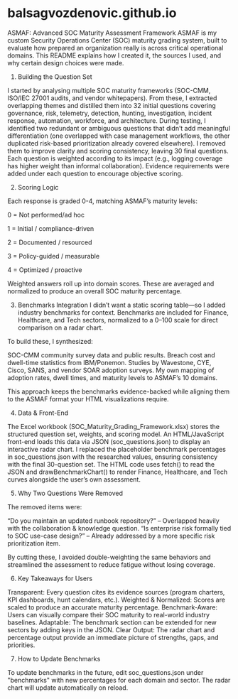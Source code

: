 # balsagvozdenovic.github.io
ASMAF: Advanced SOC Maturity Assessment Framework
ASMAF is my custom Security Operations Center (SOC) maturity grading system, built to evaluate how prepared an organization really is across critical operational domains. This README explains how I created it, the sources I used, and why certain design choices were made.

1. Building the Question Set

I started by analysing multiple SOC maturity frameworks (SOC-CMM, ISO/IEC 27001 audits, and vendor whitepapers).
From these, I extracted overlapping themes and distilled them into 32 initial questions covering governance, risk, telemetry, detection, hunting, investigation, incident response, automation, workforce, and architecture.
During testing, I identified two redundant or ambiguous questions that didn’t add meaningful differentiation (one overlapped with case management workflows, the other duplicated risk-based prioritization already covered elsewhere). I removed them to improve clarity and scoring consistency, leaving 30 final questions.
Each question is weighted according to its impact (e.g., logging coverage has higher weight than informal collaboration). Evidence requirements were added under each question to encourage objective scoring.

2. Scoring Logic

Each response is graded 0-4, matching ASMAF’s maturity levels:

0 = Not performed/ad hoc

1 = Initial / compliance-driven

2 = Documented / resourced

3 = Policy-guided / measurable

4 = Optimized / proactive

Weighted answers roll up into domain scores. These are averaged and normalized to produce an overall SOC maturity percentage.

3. Benchmarks Integration
I didn’t want a static scoring table—so I added industry benchmarks for context.
Benchmarks are included for Finance, Healthcare, and Tech sectors, normalized to a 0–100 scale for direct comparison on a radar chart.

To build these, I synthesized:

  SOC-CMM community survey data and public results.
  Breach cost and dwell-time statistics from IBM/Ponemon.
  Studies by Wavestone, CYE, Cisco, SANS, and vendor SOAR adoption surveys.
  My own mapping of adoption rates, dwell times, and maturity levels to ASMAF’s 10 domains.

This approach keeps the benchmarks evidence-backed while aligning them to the ASMAF format your HTML visualizations require.

4. Data & Front-End

The Excel workbook (SOC_Maturity_Grading_Framework.xlsx) stores the structured question set, weights, and scoring model.
An HTML/JavaScript front-end loads this data via JSON (soc_questions.json) to display an interactive radar chart.
I replaced the placeholder benchmark percentages in soc_questions.json with the researched values, ensuring consistency with the final 30-question set.
The HTML code uses fetch() to read the JSON and drawBenchmarkChart() to render Finance, Healthcare, and Tech curves alongside the user’s own assessment.

5. Why Two Questions Were Removed

The removed items were:

  “Do you maintain an updated runbook repository?” – Overlapped heavily with the collaboration & knowledge question.
  “Is enterprise risk formally tied to SOC use-case design?” – Already addressed by a more specific risk prioritization item.

By cutting these, I avoided double-weighting the same behaviors and streamlined the assessment to reduce fatigue without losing coverage.

6. Key Takeaways for Users

Transparent: Every question cites its evidence sources (program charters, KPI dashboards, hunt calendars, etc.).
Weighted & Normalized: Scores are scaled to produce an accurate maturity percentage.
Benchmark-Aware: Users can visually compare their SOC maturity to real-world industry baselines.
Adaptable: The benchmark section can be extended for new sectors by adding keys in the JSON.
Clear Output: The radar chart and percentage output provide an immediate picture of strengths, gaps, and priorities.

7. How to Update Benchmarks

To update benchmarks in the future, edit soc_questions.json under "benchmarks" with new percentages for each domain and sector. The radar chart will update automatically on reload.
